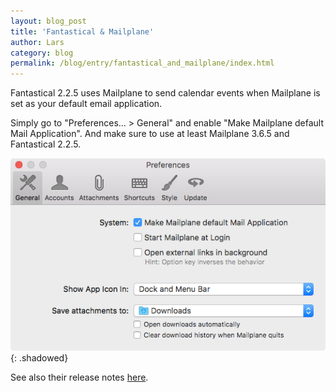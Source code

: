 ```yaml
---
layout: blog_post
title: 'Fantastical & Mailplane'
author: Lars
category: blog
permalink: /blog/entry/fantastical_and_mailplane/index.html
---
```


Fantastical 2.2.5 uses Mailplane to send calendar events when Mailplane is set as your default email application.

Simply go to "Preferences... > General" and enable "Make Mailplane default Mail Application". And make sure to use at least Mailplane 3.6.5 and Fantastical 2.2.5.

![Preferences... > General](/assets/blog/2016-08-23-fantastical_and_mailplane/preferences_general.png){: .shadowed}

See also their release notes [here](https://flexibits.com/fantastical/releasenotes).